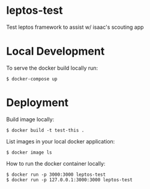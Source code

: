 # leptos-test
Test leptos framework to assist w/ isaac's scouting app

# Local Development

To serve the docker build locally run: 
```
$ docker-compose up
```

# Deployment

Build image locally:
```
$ docker build -t test-this .
```

List images in your local docker application:
```
$ docker image ls
```

How to run the docker container locally:
```
$ docker run -p 3000:3000 leptos-test
$ docker run -p 127.0.0.1:3000:3000 leptos-test
```